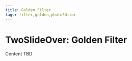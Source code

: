 ```yaml
---
title: Golden Filter
tags: filter,golden,photoEditor
---
```


# TwoSlideOver: Golden Filter

Content TBD

